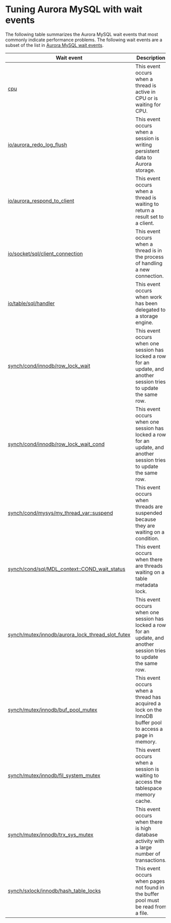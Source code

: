 # Tuning Aurora MySQL with wait events<a name="AuroraMySQL.Managing.Tuning.wait-events"></a>

The following table summarizes the Aurora MySQL wait events that most commonly indicate performance problems\. The following wait events are a subset of the list in [Aurora MySQL wait events](AuroraMySQL.Reference.Waitevents.md)\.


| Wait event | Description | 
| --- | --- | 
|  [cpu](ams-waits.cpu.md)  |  This event occurs when a thread is active in CPU or is waiting for CPU\.  | 
|  [io/aurora\_redo\_log\_flush](ams-waits.io-auredologflush.md)  |  This event occurs when a session is writing persistent data to Aurora storage\.  | 
|  [io/aurora\_respond\_to\_client](ams-waits.respond-to-client.md)  |  This event occurs when a thread is waiting to return a result set to a client\.  | 
|  [io/socket/sql/client\_connection](ams-waits.client-connection.md)  |  This event occurs when a thread is in the process of handling a new connection\.  | 
|  [io/table/sql/handler](ams-waits.waitio.md)  |  This event occurs when work has been delegated to a storage engine\.   | 
|  [synch/cond/innodb/row\_lock\_wait](ams-waits.row-lock-wait.md)  |  This event occurs when one session has locked a row for an update, and another session tries to update the same row\.  | 
|  [synch/cond/innodb/row\_lock\_wait\_cond](ams-waits.row-lock-wait-cond.md)  |  This event occurs when one session has locked a row for an update, and another session tries to update the same row\.  | 
|  [synch/cond/mysys/my\_thread\_var::suspend](ams-waits.suspend.md)  |  This event occurs when threads are suspended because they are waiting on a condition\.  | 
|  [synch/cond/sql/MDL\_context::COND\_wait\_status](ams-waits.cond-wait-status.md)  |  This event occurs when there are threads waiting on a table metadata lock\.  | 
|  [synch/mutex/innodb/aurora\_lock\_thread\_slot\_futex](ams-waits.waitsynch.md)  |  This event occurs when one session has locked a row for an update, and another session tries to update the same row\.  | 
|  [synch/mutex/innodb/buf\_pool\_mutex](ams-waits.bufpoolmutex.md)  |  This event occurs when a thread has acquired a lock on the InnoDB buffer pool to access a page in memory\.  | 
|  [synch/mutex/innodb/fil\_system\_mutex](ams-waits.innodb-fil-system-mutex.md)  |  This event occurs when a session is waiting to access the tablespace memory cache\.  | 
|  [synch/mutex/innodb/trx\_sys\_mutex](ams-waits.trxsysmutex.md)  |  This event occurs when there is high database activity with a large number of transactions\.  | 
|  [synch/sxlock/innodb/hash\_table\_locks](ams-waits.sx-lock-hash-table-locks.md)  |  This event occurs when pages not found in the buffer pool must be read from a file\.  | 